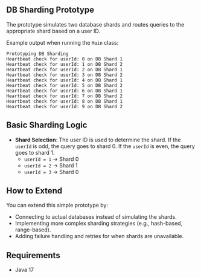 ## DB Sharding Prototype
The prototype simulates two database shards and routes queries to the appropriate shard based on a user ID.

Example output when running the `Main` class:
```
Prototyping DB Sharding
Heartbeat check for userId: 0 on DB Shard 1
Heartbeat check for userId: 1 on DB Shard 2
Heartbeat check for userId: 2 on DB Shard 1
Heartbeat check for userId: 3 on DB Shard 2
Heartbeat check for userId: 4 on DB Shard 1
Heartbeat check for userId: 5 on DB Shard 2
Heartbeat check for userId: 6 on DB Shard 1
Heartbeat check for userId: 7 on DB Shard 2
Heartbeat check for userId: 8 on DB Shard 1
Heartbeat check for userId: 9 on DB Shard 2
```

## Basic Sharding Logic
- **Shard Selection**: The user ID is used to determine the shard. If the `userId` is odd, the query goes to shard 0. If the `userId` is even, the query goes to shard 1.
  - `userId = 1` -> Shard 0
  - `userId = 2` -> Shard 1
  - `userId = 3` -> Shard 0

## How to Extend
You can extend this simple prototype by:
- Connecting to actual databases instead of simulating the shards.
- Implementing more complex sharding strategies (e.g., hash-based, range-based).
- Adding failure handling and retries for when shards are unavailable.

## Requirements
- Java 17


